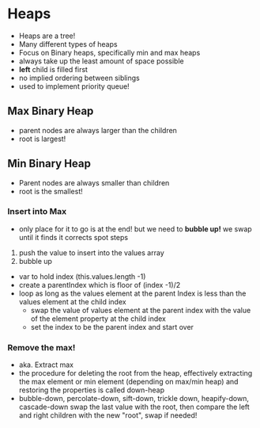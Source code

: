 # Heaps

- Heaps are a tree!
- Many different types of heaps
- Focus on Binary heaps, specifically min and max heaps
- always take up the least amount of space possible
- **left** child is filled first
- no implied ordering between siblings
- used to implement priority queue!

## Max Binary Heap

- parent nodes are always larger than the children
- root is largest!

## Min Binary Heap

- Parent nodes are always smaller than children
- root is the smallest!

### Insert into Max

- only place for it to go is at the end! but we need to **bubble up!** we swap until it finds it corrects spot
  steps

1. push the value to insert into the values array
2. bubble up

- var to hold index (this.values.length -1)
- create a parentIndex which is floor of (index -1)/2
- loop as long as the values element at the parent Index is less than the values element at the child index
  - swap the value of values element at the parent index with the value of the element property at the child index
  - set the index to be the parent index and start over

### Remove the max!

- aka. Extract max
- the procedure for deleting the root from the heap, effectively extracting the max element or min element (depending on max/min heap) and restoring the properties is called down-heap
- bubble-down, percolate-down, sift-down, trickle down, heapify-down, cascade-down
  swap the last value with the root, then compare the left and right children with the new "root", swap if needed!
